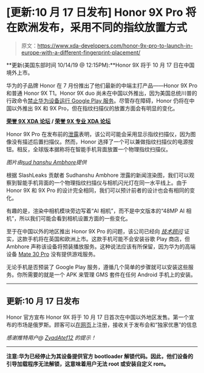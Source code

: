 # [更新:10 月 17 日发布] Honor 9X Pro 将在欧洲发布，采用不同的指纹放置方式

> 原文：<https://www.xda-developers.com/honor-9x-pro-to-launch-in-europe-with-a-different-fingerprint-placement/>

**更新(美国东部时间 10/14/19 @ 12:15PM):**Honor 9X 将于 10 月 17 日在中国境外上市。

华为的子品牌 Honor 在 7 月份推出了他们最新的中端主打产品——Honor 9X Pro 和普通 Honor 9X T1。Honor 9X duo 尚未在中国以外推出，因为美国总统川普的行政命令[禁止华为设备运行 Google Play 服务](https://www.xda-developers.com/google-revoke-huawei-android-ban-blacklist/)。尽管存在障碍，Honor 仍将在中国以外推出 9X 和 9X Pro，但在指纹扫描仪的放置方面会有明显的变化。

**[荣誉 9X XDA 论坛](https://forum.xda-developers.com/honor-9x) / [荣誉 9X 专业 XDA 论坛](https://forum.xda-developers.com/9x-pro)**

Honor 9X Pro 在发布前的[泄露](https://www.xda-developers.com/honor-9x-pro-pop-up-selfie-camera-triple/)表明，该公司可能会采用显示指纹扫描仪，因为图像没有描述后置扫描仪。然而，Honor 选择了一个可以兼做指纹扫描仪的电源按钮。相反，全球版本据称将在智能手机背面放置一个物理指纹扫描仪。

*图片由[sud hanshu Ambhore](https://twitter.com/Sudhanshu1414/status/1177273508327391233)提供*

根据 SlashLeaks 贡献者 Sudhanshu Ambhore 泄露的新闻渲染图，我们可以观察到智能手机背面的一个物理指纹扫描仪与相机闪光灯在同一水平线上。由于 Honor 9X 和 9X Pro 的设计完全相同，我们可以预计前者的设计也会有相同的变化。

有趣的是，渲染中相机模块旁边写着“AI 相机”，而不是中文版本的“48MP AI 相机”，所以我们可能会看到相机设置方面的一些变化。

至于在中国以外的地区推出 Honor 9X Pro 的问题，该公司已经向 *[技术顾问](https://www.techadvisor.co.uk/news/mobile-phone/honor-9x-uk-3700321/)* 证实，这款手机将在英国和欧洲上市。这款手机可能不会安装谷歌 Play 商店，但 Ambhore 声称该设备将预装播放服务。这种说法应该有所保留，因为华为的高端设备 [Mate 30 Pro](https://www.xda-developers.com/huawei-mate-30-pro-feature-walkthrough-video/) 没有提供游戏服务。

无论手机是否预装了 Google Play 服务，遵循几个简单的步骤就可以安装这些服务。你所需要的就是一个 APK 来管理 GMS 套件在任何 Android 手机上的安装。

* * *

## 更新:10 月 17 日发布

Honor 官方宣布 Honor 9X 将于 10 月 17 日首次在中国以外地区发售。第一个宣布的市场是俄罗斯。顾客可以[在网页](https://www.honor.ru/honor-9x-universe.html)上注册，接收关于发布会和“独家优惠”的信息

*感谢推特用户@ [ZyadAtef12](https://twitter.com/ZyadAtef12) 的提示！*

* * *

**注意:华为已经停止为其设备提供官方 bootloader 解锁代码。因此，他们设备的引导加载程序无法解锁，这意味着用户无法 root 或安装自定义 rom。**